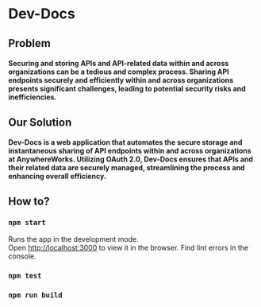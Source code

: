 # Dev-Docs

## Problem
#### Securing and storing APIs and API-related data within and across organizations can be a tedious and complex process. Sharing API endpoints securely and efficiently within and across organizations presents significant challenges, leading to potential security risks and inefficiencies.

## Our Solution
#### Dev-Docs is a web application that automates the secure storage and instantaneous sharing of API endpoints within and across organizations at AnywhereWorks. Utilizing OAuth 2.0, Dev-Docs ensures that APIs and their related data are securely managed, streamlining the process and enhancing overall efficiency.

## How to?
### `npm start`

Runs the app in the development mode.<br>
Open [http://localhost:3000](http://localhost:3000) to view it in the browser.
Find lint errors in the console.

### `npm test`
### `npm run build`
